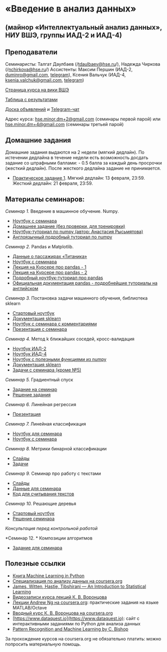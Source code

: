 # «Введение в анализ данных»
## (майнор «Интеллектуальный анализ данных», НИУ ВШЭ, группы ИАД-2 и ИАД-4)

## Преподаватели
Семинаристы: Талгат Даулбаев (/tdaulbaev@hse.ru/), Надежда Чиркова (/nchirkova@hse.ru/)
Ассистенты: Максим Першин (ИАД-2, duminro@gmail.com, [telegram](https://t.me/Skvidvardin)), Ксения Вальчук (ИАД-4, ksenia.valchuk@gmail.com, [telegram](https://t.me/nu_takoe))

[Страница курса на вики ВШЭ](http://wiki.cs.hse.ru/%D0%9C%D0%B0%D0%B9%D0%BD%D0%BE%D1%80_%D0%98%D0%BD%D1%82%D0%B5%D0%BB%D0%BB%D0%B5%D0%BA%D1%82%D1%83%D0%B0%D0%BB%D1%8C%D0%BD%D1%8B%D0%B9_%D0%B0%D0%BD%D0%B0%D0%BB%D0%B8%D0%B7_%D0%B4%D0%B0%D0%BD%D0%BD%D1%8B%D1%85/%D0%92%D0%B2%D0%B5%D0%B4%D0%B5%D0%BD%D0%B8%D0%B5_%D0%B2_%D0%B0%D0%BD%D0%B0%D0%BB%D0%B8%D0%B7_%D0%B4%D0%B0%D0%BD%D0%BD%D1%8B%D1%85)

[Таблица с результатами](https://docs.google.com/spreadsheets/d/1n6-_nCiIQYQQwDbqJKtDoKXNRlbEk3798nKTkOqc6YE/edit?usp=sharing)

[Доска объявлений](https://t.me/iad24) и [Telegram-чат](https://t.me/iad24chat)

Адрес курса: hse.minor.dm+2@gmail.com (семинары первой парой) или hse.minor.dm+4@gmail.com (семинары третьей парой)

## Домашние задания
Домашние задания выдаются на 2 недели (мягкий дедлайн). По истечении дедлайна в течение недели есть возможность досдать задание со штрафными баллами: - 0.5 балла за каждый день просрочки (жесткий дедлайн). После жесткого дедлайна задание не принимается.
* [Практическое задание 1](https://github.com/AnastasiaRysmyatova/IAD-1/blob/master/materials/HW1_Username.ipynb). Мягкий дедлайн: 13 февраля, 23:59. Жесткий дедлайн: 21  февраля, 23:59.

## Материалы семинаров:
*Семинар 1.* Введение в машинное обучение. Numpy.
* [Ноутбук с семинара](https://github.com/iad-24/seminars/blob/master/materials/sem1.ipynb)
* [Домашнее задание (без проверки, для тренировки)](https://github.com/iad-24/seminars/blob/master/materials/hw_sem1_opt.ipynb)
* [Ноутбук-туториал по numpy (автор: Анастасия Рысьмятова)](https://github.com/iad-24/seminars/blob/master/materials/ipython_notebook_numpy.ipynb)
* [Англоязычный подробный туториал по numpy](http://nbviewer.jupyter.org/github/Atlas7/scipy-tentative-numpy-tutorials/blob/master/tentative-numpy-tutorial.ipynb)

*Семинар 2.* Pandas и Matplotlib.
* [Данные о пассажирах «Титаника»](https://raw.githubusercontent.com/iad34/seminars/master/materials/data_sem1.csv)
* [Ноутбук с семинара](https://github.com/iad-24/seminars/blob/master/materials/seminar_pandas.ipynb)
* [Лекция на Курсере про pandas - 1](https://www.coursera.org/learn/mathematics-and-python/lecture/rcjAW/pandas-data-frame)
* [Лекция на Курсере про pandas - 2](https://www.coursera.org/learn/mathematics-and-python/lecture/lsXAR/pandas-indieksatsiia-i-sieliektsiia)
* [Подробный ноутбук-туториал про pandas](https://github.com/nadiinchi/HSE_minor_DataAnalysis_seminars_iad16/blob/master/materials/Seminar3_pandas.ipynb)
* [Официальная документация pandas - подробнейшие туториалы на английском](http://pandas.pydata.org/pandas-docs/stable/10min.html)

*Семинар 3.* Постановка задачи машинного обучения, библиотека sklearn
* [Стартовый ноутбук](https://github.com/iad-24/seminars/blob/master/materials/Seminar_sklearn_starter.ipynb)
* [Документация sklearn](http://scikit-learn.org/stable/index.html)
* [Ноутбук с семинара с комментариями](https://github.com/iad-24/seminars/blob/master/materials/Seminar_sklearn_sol.ipynb)
* [Презентация с семинара](https://github.com/iad-24/seminars/blob/master/materials/presentation_sem3_intro.pdf)

*Семинар 4.* Метод k ближайших соседей, кросс-валидация
* [Ноутбук ИАД-2](https://github.com/iad-24/seminars/blob/master/materials/sem4/sem4_iad2.ipynb)
* [Ноутбук ИАД-4](https://github.com/iad-24/seminars/blob/master/materials/sem4/sem4_iad4.ipynb)
* [Ноутбук с полезными функциями из numpy](https://github.com/iad-24/seminars/blob/master/materials/sem4/sem4_FAQ.ipynb)
* [Документация sklearn](http://scikit-learn.org/stable/index.html)
* [Задачи с семинара (кроме №5)](http://nbviewer.jupyter.org/github/shestakoff/minor_da_2017/blob/master/colloc_knn.ipynb)

*Семинар 5.* Градиентный спуск
* [Задание на семинар](https://github.com/iad-24/seminars/blob/master/materials/Seminar5_3d_task.ipynb)
* [Решение задания](https://github.com/iad-24/seminars/blob/master/materials/Seminar5_3d_solution.ipynb)

*Семинар 6.* Линейная регрессия
* [Презентация](https://github.com/iad-24/seminars/blob/master/materials/linreg_sem.pdf)

*Семинар 7.* Линейная классификация
* [Ноутбук для семинара](https://github.com/iad-24/seminars/blob/master/materials/seminar7_starter_logreg.ipynb)
* [Ноутбук с семинара](https://github.com/iad-24/seminars/blob/master/materials/seminar7_solution_logreg.ipynb)

*Семинар 8.* Метрики бинарной классификации
* [Слайды](https://github.com/iad-24/seminars/blob/master/materials/sem_metrics.pdf)
* [Задачи](https://github.com/esokolov/ml-minor-hse/blob/master/colloquium-2017/colloquium_minor_problems_metrics.ipynb)

*Семинар 9.* Семинар про работу с текстами
* [Слайды](https://github.com/iad-24/seminars/blob/master/materials/texts.pdf)
* [Данные для семинара](https://github.com/iad34/seminars/blob/master/materials/9sem_data.zip)
* [Код для считывания текстов](https://pastebin.com/JXrDiDGL)

*Семинар 10.* Решающие деревья
* [Стартовый ноутбук](https://github.com/iad34/seminars/blob/master/materials/Starter_sem8.ipynb)
* [Решение семинара](https://github.com/iad34/seminars/blob/master/materials/Sem8.ipynb)

*Консультация перед контрольной работой*

*Семинар 12. * Композиции алгоритмов
* [Задание для семинара](https://github.com/nadiinchi/hse_cs_ml_course_2017_FTAD/blob/master/materials/compositions_practice.ipynb)

## Полезные ссылки
* [Книга Machine Learning in Python](http://books.tarsoit.com/Python%20Machine%20Learning.pdf)
* [Специализация по анализу данных на coursera.org](https://ru.coursera.org/specializations/machine-learning-data-analysis)
* [James, Witten, Hastie, Tibshirani — An Introduction to Statistical Learning](http://www-bcf.usc.edu/~gareth/ISL/ISLR%20Sixth%20Printing.pdf)
* [Видеозаписи курса лекций К. В. Воронцова](https://yandexdataschool.ru/edu-process/courses/machine-learning)
* [Лекции Andrew Ng на coursera.org](https://www.coursera.org/learn/machine-learning): практические задания на языке MATLAB/Octave
* [Вводный курс К. В. Воронцова на coursera.org](https://www.coursera.org/learn/introduction-machine-learning)
* [https://www.dataquest.io](https://www.dataquest.io): сайт с интерактивными заданиями по Python для анализа данных
* [Pattern Recognition and Machine Learning by C. Bishop](http://www.rmki.kfki.hu/~banmi/elte/Bishop%20-%20Pattern%20Recognition%20and%20Machine%20Learning.pdf)

За прохождение курсов на coursera.org не обязательно платить: можно попросить материальную помощь.
